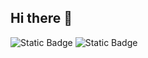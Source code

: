 ## Hi there 👋

<img alt="Static Badge" src="https://img.shields.io/badge/Telegram-blue?style=for-the-badge&logo=telegram&logoColor=white&link=https%3A%2F%2Ft.me%2Fuzi_smuzi">
<img alt="Static Badge" src="https://img.shields.io/badge/vk-%23309fee?style=for-the-badge&logo=vk&logoColor=white&link=https://vk.com/uzi_smuzii">

<!--<img alt="Static Badge" src="https://img.shields.io/badge/python-blue?style=plastic&logo=python&logoColor=white">
<img src="https://github.com/ShlenkinVV/ShlenkinVV/blob/main/14.gif" width=300>-->
<!--
**ShlenkinVV/ShlenkinVV** is a ✨ _special_ ✨ repository because its `README.md` (this file) appears on your GitHub profile.

Here are some ideas to get you started:

- 🔭 I’m currently working on ...
- 🌱 I’m currently learning ...
- 👯 I’m looking to collaborate on ...
- 🤔 I’m looking for help with ...
- 💬 Ask me about ...
- 📫 How to reach me: ...
- 😄 Pronouns: ...
- ⚡ Fun fact: ...
-->
